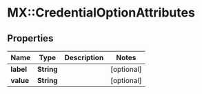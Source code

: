 # MX::CredentialOptionAttributes

## Properties
Name | Type | Description | Notes
------------ | ------------- | ------------- | -------------
**label** | **String** |  | [optional] 
**value** | **String** |  | [optional] 


